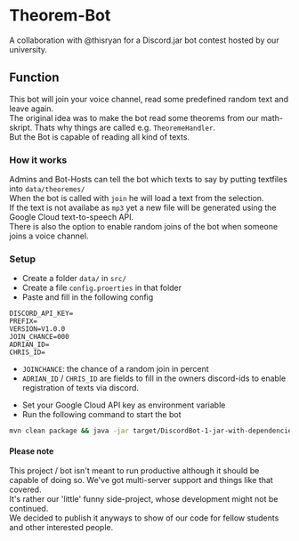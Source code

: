 # Theorem-Bot
A collaboration with @thisryan for a Discord.jar bot contest hosted by our university.  
## Function
This bot will join your voice channel, read some predefined random text and leave again.  
The original idea was to make the bot read some theorems from our math-skript. Thats why things are called e.g. `TheoremeHandler`.  
But the Bot is capable of reading all kind of texts.  

### How it works
Admins and Bot-Hosts can tell the bot which texts to say by putting textfiles into `data/theoremes/`  
When the bot is called with `join` he will load a text from the selection.  
If the text is not availabe as `mp3` yet a new file will be generated using the Google Cloud text-to-speech API.  
There is also the option to enable random joins of the bot when someone joins a voice channel.  

### Setup
* Create a folder `data/` in `src/`  
* Create a file `config.proerties` in that folder
* Paste and fill in the following config
```properties
DISCORD_API_KEY=
PREFIX=
VERSION=V1.0.0
JOIN_CHANCE=000
ADRIAN_ID=
CHRIS_ID=
```
- `JOINCHANCE`: the chance of a random join in percent
- `ADRIAN_ID` / `CHRIS_ID` are fields to fill in the owners discord-ids to enable registration of texts via discord.  
* Set your Google Cloud API key as environment variable
* Run the following command to start the bot
```bash
mvn clean package && java -jar target/DiscordBot-1-jar-with-dependencies.jar
```

#### Please note
This project / bot isn't meant to run productive although it should be capable of doing so.
We've got multi-server support and things like that covered.  
It's rather our 'little' funny side-project, whose development might not be continued.  
We decided to publish it anyways to show of our code for fellow students and other interested people.  